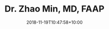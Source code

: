 ---
title: "Dr. Zhao Min, MD, FAAP"
date: 2018-11-19T10:47:58+10:00
draft: false
image: "/images/team/doctor.svg"
jobtitle: "Pediatrician"
linkedinurl: "https://www.linkedin.com/"
promoted: true
weight: 1
---